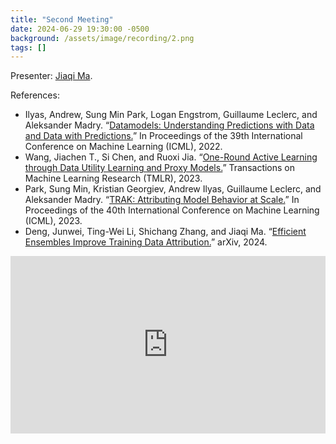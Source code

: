 ```yaml
---
title: "Second Meeting"
date: 2024-06-29 19:30:00 -0500
background: /assets/image/recording/2.png
tags: []
---
```


Presenter: [Jiaqi Ma](https://jiaqima.github.io/).

References:
- Ilyas, Andrew, Sung Min Park, Logan Engstrom, Guillaume Leclerc, and Aleksander Madry. “[Datamodels: Understanding Predictions with Data and Data with Predictions.](https://proceedings.mlr.press/v162/ilyas22a.html)” In Proceedings of the 39th International Conference on Machine Learning (ICML), 2022.
- Wang, Jiachen T., Si Chen, and Ruoxi Jia. “[One-Round Active Learning through Data Utility Learning and Proxy Models.](https://openreview.net/forum?id=8HQCOMRa7g)” Transactions on Machine Learning Research (TMLR), 2023.
- Park, Sung Min, Kristian Georgiev, Andrew Ilyas, Guillaume Leclerc, and Aleksander Madry. “[TRAK: Attributing Model Behavior at Scale.](https://proceedings.mlr.press/v202/park23c.html)” In Proceedings of the 40th International Conference on Machine Learning (ICML), 2023.
- Deng, Junwei, Ting-Wei Li, Shichang Zhang, and Jiaqi Ma. “[Efficient Ensembles Improve Training Data Attribution.](http://arxiv.org/abs/2405.17293)” arXiv, 2024.



<style>
.video-container {
  position: relative;
  padding-bottom: 56.25%; /* 16:9 aspect ratio */
  height: 0;
  overflow: hidden;
  max-width: 100%;
  background: #000;
}

.video-container iframe {
  position: absolute;
  top: 0;
  left: 0;
  width: 100%;
  height: 100%;
  border: 0;
}
</style>

<div class="video-container">
  <iframe width="560" height="315" src="https://www.youtube.com/embed/XALkFHAPMC0" frameborder="0" allow="accelerometer; autoplay; clipboard-write; encrypted-media; gyroscope; picture-in-picture" allowfullscreen></iframe>
</div>